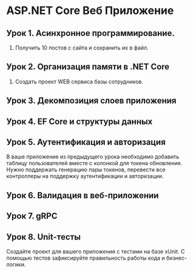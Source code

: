 # ASP.NET Core Веб Приложение
## Урок 1. Асинхронное программирование.
1. Получить 10 постов с сайта и сохранить их в файл.

## Урок 2. Организация памяти в .NET Core
1. Создать проект WEB сервиса базы сотрудников.

## Урок 3. Декомпозиция слоев приложения

## Урок 4. EF Core и структуры данных

## Урок 5. Аутентификация и авторизация
В ваше приложение из предыдущего урока необходимо добавить таблицу пользователей вместе с
колонкой для токена обновления. Нужно поддержать генерацию пары токенов, перевести все
контроллеры на поддержку аутентификации и авторизации.

## Урок 6. Валидация в веб-приложении

## Урок 7. gRPC

## Урок 8. Unit-тесты
Создайте проект для вашего приложения с тестами на базе xUnit. С помощью тестов зафиксируйте
правильность работы кода и бизнес-логики.
